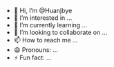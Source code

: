 - 👋 Hi, I’m @Huanjbye
- 👀 I’m interested in ...
- 🌱 I’m currently learning ...
- 💞️ I’m looking to collaborate on ...
- 📫 How to reach me ...
- 😄 Pronouns: ...
- ⚡ Fun fact: ...

<!---
Huanjbye/Huanjbye is a ✨ special ✨ repository because its `README.md` (this file) appears on your GitHub profile.
You can click the Preview link to take a look at your changes.
--->



